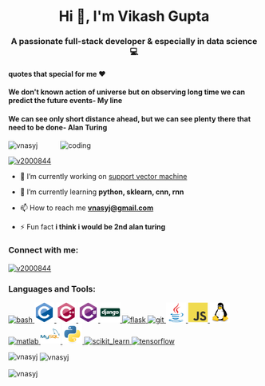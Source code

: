 <h1 align="center">Hi 👋, I'm Vikash Gupta</h1>
<h3 align="center">A passionate full-stack developer & especially in data science 💻</h3>
<h4 align="left">quotes that special for me ❤️ </h3>
<h4 align="left">We don't known action of universe but on observing long time we can predict the future events- My line</h3>
<h4 align="left">We can see only short distance ahead, but we can see plenty there that need to be done- Alan Turing</h3>

<img align="right" alt="coding" width="400" src="https://miro.medium.com/max/2880/1*RIrPOCyMFwFC-XULbja3rw.png">
<p align="left"> <img src="https://komarev.com/ghpvc/?username=vnasyj&label=Profile%20views&color=0e75b6&style=flat" alt="vnasyj" /> </p>
<p align="left"> <a href="https://twitter.com/v2000844" target="blank"><img src="https://img.shields.io/twitter/follow/v2000844?logo=twitter&style=for-the-badge" alt="v2000844" /></a> </p>

- 🔭 I’m currently working on [support vector machine](https://github.com/vnasyj/svm-kernal.git)

- 🌱 I’m currently learning **python, sklearn, cnn, rnn**

- 📫 How to reach me **vnasyj@gmail.com**

- ⚡ Fun fact **i think i would be 2nd alan turing**

<h3 align="left">Connect with me:</h3>
<p align="left">
<a href="https://twitter.com/v2000844" target="blank"><img align="center" src="https://raw.githubusercontent.com/rahuldkjain/github-profile-readme-generator/master/src/images/icons/Social/twitter.svg" alt="v2000844" height="30" width="40" /></a>
</p>

<h3 align="left">Languages and Tools:</h3>
<p align="left"> <a href="https://www.gnu.org/software/bash/" target="_blank"> <img src="https://www.vectorlogo.zone/logos/gnu_bash/gnu_bash-icon.svg" alt="bash" width="40" height="40"/> </a> <a href="https://www.cprogramming.com/" target="_blank"> <img src="https://raw.githubusercontent.com/devicons/devicon/master/icons/c/c-original.svg" alt="c" width="40" height="40"/> </a> <a href="https://www.w3schools.com/cpp/" target="_blank"> <img src="https://raw.githubusercontent.com/devicons/devicon/master/icons/cplusplus/cplusplus-original.svg" alt="cplusplus" width="40" height="40"/> </a> <a href="https://www.w3schools.com/cs/" target="_blank"> <img src="https://raw.githubusercontent.com/devicons/devicon/master/icons/csharp/csharp-original.svg" alt="csharp" width="40" height="40"/> </a> <a href="https://www.djangoproject.com/" target="_blank"> <img src="https://raw.githubusercontent.com/devicons/devicon/master/icons/django/django-original.svg" alt="django" width="40" height="40"/> </a> <a href="https://flask.palletsprojects.com/" target="_blank"> <img src="https://www.vectorlogo.zone/logos/pocoo_flask/pocoo_flask-icon.svg" alt="flask" width="40" height="40"/> </a> <a href="https://git-scm.com/" target="_blank"> <img src="https://www.vectorlogo.zone/logos/git-scm/git-scm-icon.svg" alt="git" width="40" height="40"/> </a> <a href="https://www.java.com" target="_blank"> <img src="https://raw.githubusercontent.com/devicons/devicon/master/icons/java/java-original.svg" alt="java" width="40" height="40"/> </a> <a href="https://developer.mozilla.org/en-US/docs/Web/JavaScript" target="_blank"> <img src="https://raw.githubusercontent.com/devicons/devicon/master/icons/javascript/javascript-original.svg" alt="javascript" width="40" height="40"/> </a> <a href="https://www.linux.org/" target="_blank"> <img src="https://raw.githubusercontent.com/devicons/devicon/master/icons/linux/linux-original.svg" alt="linux" width="40" height="40"/> </a> <a href="https://www.mathworks.com/" target="_blank"> <img src="https://upload.wikimedia.org/wikipedia/commons/2/21/Matlab_Logo.png" alt="matlab" width="40" height="40"/> </a> <a href="https://www.mysql.com/" target="_blank"> <img src="https://raw.githubusercontent.com/devicons/devicon/master/icons/mysql/mysql-original-wordmark.svg" alt="mysql" width="40" height="40"/> </a> <a href="https://www.python.org" target="_blank"> <img src="https://raw.githubusercontent.com/devicons/devicon/master/icons/python/python-original.svg" alt="python" width="40" height="40"/> </a> <a href="https://scikit-learn.org/" target="_blank"> <img src="https://upload.wikimedia.org/wikipedia/commons/0/05/Scikit_learn_logo_small.svg" alt="scikit_learn" width="40" height="40"/> </a> <a href="https://www.tensorflow.org" target="_blank"> <img src="https://www.vectorlogo.zone/logos/tensorflow/tensorflow-icon.svg" alt="tensorflow" width="40" height="40"/> </a> </p>

<p><img align="left" src="https://github-readme-stats.vercel.app/api/top-langs?username=vnasyj&show_icons=true&locale=en&layout=compact" alt="vnasyj" /></p>

<p>&nbsp;<img align="center" src="https://github-readme-stats.vercel.app/api?username=vnasyj&show_icons=true&locale=en" alt="vnasyj" /></p>

<p><img align="center" src="https://github-readme-streak-stats.herokuapp.com/?user=vnasyj&" alt="vnasyj" /></p>
